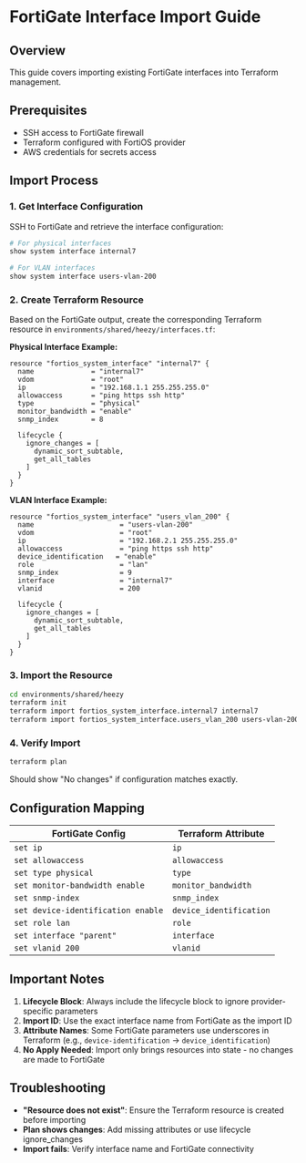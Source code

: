 # FortiGate Interface Import Guide

## Overview
This guide covers importing existing FortiGate interfaces into Terraform management.

## Prerequisites
- SSH access to FortiGate firewall
- Terraform configured with FortiOS provider
- AWS credentials for secrets access

## Import Process

### 1. Get Interface Configuration
SSH to FortiGate and retrieve the interface configuration:

```bash
# For physical interfaces
show system interface internal7

# For VLAN interfaces  
show system interface users-vlan-200
```

### 2. Create Terraform Resource
Based on the FortiGate output, create the corresponding Terraform resource in `environments/shared/heezy/interfaces.tf`:

**Physical Interface Example:**
```hcl
resource "fortios_system_interface" "internal7" {
  name              = "internal7"
  vdom              = "root"
  ip                = "192.168.1.1 255.255.255.0"
  allowaccess       = "ping https ssh http"
  type              = "physical"
  monitor_bandwidth = "enable"
  snmp_index        = 8

  lifecycle {
    ignore_changes = [
      dynamic_sort_subtable,
      get_all_tables
    ]
  }
}
```

**VLAN Interface Example:**
```hcl
resource "fortios_system_interface" "users_vlan_200" {
  name                     = "users-vlan-200"
  vdom                     = "root"
  ip                       = "192.168.2.1 255.255.255.0"
  allowaccess              = "ping https ssh http"
  device_identification   = "enable"
  role                     = "lan"
  snmp_index               = 9
  interface                = "internal7"
  vlanid                   = 200

  lifecycle {
    ignore_changes = [
      dynamic_sort_subtable,
      get_all_tables
    ]
  }
}
```

### 3. Import the Resource
```bash
cd environments/shared/heezy
terraform init
terraform import fortios_system_interface.internal7 internal7
terraform import fortios_system_interface.users_vlan_200 users-vlan-200
```

### 4. Verify Import
```bash
terraform plan
```

Should show "No changes" if configuration matches exactly.

## Configuration Mapping

| FortiGate Config | Terraform Attribute |
|------------------|-------------------|
| `set ip` | `ip` |
| `set allowaccess` | `allowaccess` |
| `set type physical` | `type` |
| `set monitor-bandwidth enable` | `monitor_bandwidth` |
| `set snmp-index` | `snmp_index` |
| `set device-identification enable` | `device_identification` |
| `set role lan` | `role` |
| `set interface "parent"` | `interface` |
| `set vlanid 200` | `vlanid` |

## Important Notes

1. **Lifecycle Block**: Always include the lifecycle block to ignore provider-specific parameters
2. **Import ID**: Use the exact interface name from FortiGate as the import ID
3. **Attribute Names**: Some FortiGate parameters use underscores in Terraform (e.g., `device-identification` → `device_identification`)
4. **No Apply Needed**: Import only brings resources into state - no changes are made to FortiGate

## Troubleshooting

- **"Resource does not exist"**: Ensure the Terraform resource is created before importing
- **Plan shows changes**: Add missing attributes or use lifecycle ignore_changes
- **Import fails**: Verify interface name and FortiGate connectivity